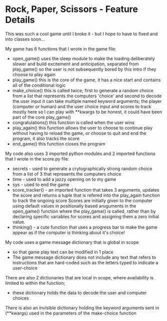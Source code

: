 # Rock, Paper, Scissors - Feature Details

This was such a cool game until I broke it - but I hope to have to fixed and into classes soon...

My game has 6 functions that I wrote in the game file:
 - open_game() uses the sleep module to make the loading deliberately slower and build excitement and anticipation,
       separated from play_game() so the user is not subsequently bored by this intro if they choose to play again
 - play_game() this is the core of the game, it has a nice start and contains all of the conditional logic
 - make_choice() this is called twice; first to generate a random choice from a list that represents the computers 'choice' and second to decode the user input
       it can take multiple named keyword arguments; the player (computer or human) and the user choice input and scores to track
       mostly here so I can play with **kwargs to be honest, it could have been part of the core play_game()
 - congratulations() this function is called when the user wins
 - play_again() this function allows the user to choose to continue play without having to reload the game, or choose to quit and end the program, it also tracks the score
 - end_game() this function closes the program

 My code also uses 3 imported python modules and 2 imported functions that I wrote in the score.py file:
 - secrets - used to generate a crytographically strong random choice from a list of 3 that represents the computers choice
 - time - used to add a jazzy opening on to my game
 - sys - used to end the game
 - score_tracker() - an imported function that takes 3 arguments, updates the score and returns a tuple that is refered into the play_again function to track the ongoing score
    Scores are initially given to the computer using default values in positionally based aruguments in the open_game() function where the play_game() is called, rather than by declaring specific variables for scores and assigning them a zero initial value.
 - thinking() - a cute function that uses a progress bar to make the game appear as if the computer is thinking about it's choice!

 My code uses a game message dictionary that is global in scope
- so that game play text can be modified in 1 place
- The game message dictionary does not include any text that refers to instructions that are hard-coded such as the letters typed to indicate a user-choice
 
 There are also 2 dictionaries that are local in scope, where availability is limited to within the function; 
- these dictionary holds the data to decode the user and computer choices
 
 There is also an invisible dictionary holding the keyword arguments sent in (**kwargs) used in the parameters of the make-choice function
